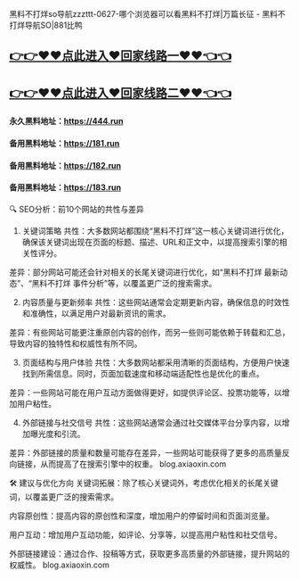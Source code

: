 黑料不打烊so导航zzzttt-0627-哪个浏览器可以看黑料不打烊|万篇长征 - 黑料不打烊导航SO|881比鸭

## [👉👉♥♥点此进入♥回家线路一♥♥👈👈](https://unpkg.com/182run/index.html)
## [👉👉♥♥点此进入♥回家线路二♥♥👈👈](https://unpkg.com/182-1run/index.html)

#### 永久黑料地址：https://444.run
#### 备用黑料地址：https://181.run
#### 备用黑料地址：https://182.run
#### 备用黑料地址：https://183.run

🔍 SEO分析：前10个网站的共性与差异
1. 关键词策略
共性：大多数网站都围绕“黑料不打烊”这一核心关键词进行优化，确保该关键词出现在页面的标题、描述、URL和正文中，以提高搜索引擎的相关性评分。

差异：部分网站可能还会针对相关的长尾关键词进行优化，如“黑料不打烊 最新动态”、“黑料不打烊 事件分析”等，以覆盖更广泛的搜索需求。

2. 内容质量与更新频率
共性：这些网站通常会定期更新内容，确保信息的时效性和准确性，以满足用户对最新资讯的需求。

差异：有些网站可能更注重原创内容的创作，而另一些则可能依赖于转载和汇总，导致内容的独特性和权威性有所不同。

3. 页面结构与用户体验
共性：大多数网站都采用清晰的页面结构，方便用户快速找到所需信息。同时，页面加载速度和移动端适配性也是优化的重点。

差异：一些网站可能在用户互动方面做得更好，如提供评论区、投票功能等，以增加用户粘性。

4. 外部链接与社交信号
共性：这些网站通常会通过社交媒体平台分享内容，以增加曝光度和引流。

差异：外部链接的质量和数量可能存在差异，一些网站可能获得了更多的高质量反向链接，从而提高了在搜索引擎中的权重。
blog.axiaoxin.com

🛠️ 建议与优化方向
关键词拓展：除了核心关键词外，考虑优化相关的长尾关键词，以覆盖更广泛的搜索需求。

内容原创性：提高内容的原创性和深度，增加用户的停留时间和页面浏览量。

用户互动：增加用户互动功能，如评论、分享等，以提高用户粘性和社交信号。

外部链接建设：通过合作、投稿等方式，获取更多高质量的外部链接，提升网站的权威性。
blog.axiaoxin.com
